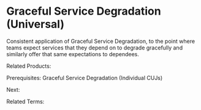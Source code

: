 # Graceful Service Degradation (Universal)

Consistent application of Graceful Service Degradation, to the point where teams expect services that they depend on to degrade gracefully and similarly offer that same expectations to dependees.

Related Products:

Prerequisites: Graceful Service Degradation (Individual CUJs)

Next:

Related Terms:
